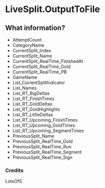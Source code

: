# LiveSplit.OutputToFile
## What information?

+ AttemptCount
+ CategoryName
+ CurrentSplit_Index
+ CurrentSplit_Name
+ CurrentSplit_RealTime_FinishedAt
+ CurrentSplit_RealTime_Gold
+ CurrentSplit_RealTime_PB
+ GameName
+ List_CurrentSplitIndicator
+ List_Names
+ List_RT_BigDeltas
+ List_RT_FinishTimes
+ List_RT_GoldDeltas
+ List_RT_GoldHighlights
+ List_RT_LittleDeltas
+ List_RT_Upcoming_FinishTimes
+ List_RT_Upcoming_GoldTimes
+ List_RT_Upcoming_SegmentTimes
+ PreviousSplit_Name
+ PreviousSplit_RealTime_Gold
+ PreviousSplit_RealTime_Run
+ PreviousSplit_RealTime_Segment
+ PreviousSplit_RealTime_Sign
### Credits
LotsOfS
